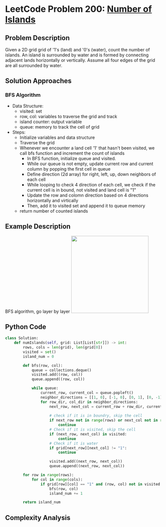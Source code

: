 # LeetCode Problem 200: [Number of Islands](https://leetcode.com/problems/number-of-islands/)
## Problem Description
Given a 2D grid grid of '1's (land) and '0's (water), count the number of islands. An island is surrounded by water and is formed by connecting adjacent lands horizontally or vertically. Assume all four edges of the grid are all surrounded by water.
## Solution Approaches
### BFS Algorithm
- Data Structure: 
    - visited: set
    - row, col: variables to traverse the grid and track 
    - island counter: output variable
    - queue: memory to track the cell of grid
- Steps:
    - Initialize variables and data structure 
    - Traverse the grid
    - Whenever we encounter a land cell '1' that hasn't been visited, we call bfs function and increment the count of islands
        - In BFS function, initialize queue and visited. 
        - While our queue is not empty, update current row and current column by popping the first cell in queue 
        - Define direction (2d array) for right, left, up, down neighbors of each cell 
        - While looping to check 4 direction of each cell, we check if the current cell is in bound, not visited and land cell is "1"
        - Update the row and colomn direction based on 4 directions horizontally and virtically 
        - Then, add it to visited set and append it to queue memory
    - return number of counted islands
## Example Description
BFS algorithm, go layer by layer
<img src="https://github.com/MaryamZahiri/LC-Algorithms/assets/52676399/e4fe4d8a-8747-47fb-ade3-cbdc9ca1163b" width="250"><br />

## Python Code
```python
class Solution:
    def numIslands(self, grid: List[List[str]]) -> int:
        rows, cols = len(grid), len(grid[0])
        visited = set()
        island_num = 0

        def bfs(row, col):
            queue = collections.deque()
            visited.add((row, col))
            queue.append((row, col))

            while queue:
                current_row, current_col = queue.popleft()
                neighbor_directions = [[1, 0], [-1, 0], [0, 1], [0, -1]]
                for row_dir, col_dir in neighbor_directions:
                    next_row, next_col = current_row + row_dir, current_col + col_dir
                    
                    # check if it is in boundry, skip the cell
                    if next_row not in range(rows) or next_col not in range(cols):
                        continue
                    # Check if it is visited, skip the cell
                    if (next_row, next_col) in visited:
                        continue
                    # Check if it is water
                    if grid[next_row][next_col] != "1":
                        continue

                    visited.add((next_row, next_col))
                    queue.append((next_row, next_col))

        for row in range(rows):
            for col in range(cols):
                if grid[row][col] == "1" and (row, col) not in visited:
                    bfs(row, col)
                    island_num += 1

        return island_num
```
## Complexity Analysis